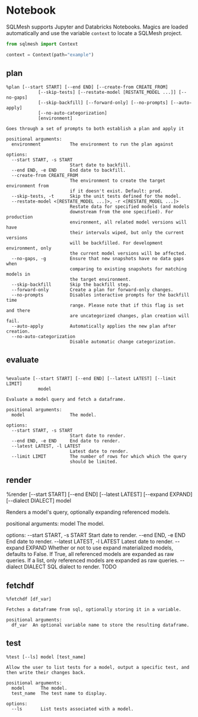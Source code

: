 # Notebook

SQLMesh supports Jupyter and Databricks Notebooks. Magics are loaded automatically and use the variable `context` to locate a SQLMesh project.

```python
from sqlmesh import Context

context = Context(path="example")
```

## plan
```
%plan [--start START] [--end END] [--create-from CREATE_FROM]
            [--skip-tests] [--restate-model [RESTATE_MODEL ...]] [--no-gaps]
            [--skip-backfill] [--forward-only] [--no-prompts] [--auto-apply]
            [--no-auto-categorization]
            [environment]

Goes through a set of prompts to both establish a plan and apply it

positional arguments:
  environment           The environment to run the plan against

options:
  --start START, -s START
                        Start date to backfill.
  --end END, -e END     End date to backfill.
  --create-from CREATE_FROM
                        The environment to create the target environment from
                        if it doesn't exist. Default: prod.
  --skip-tests, -t      Skip the unit tests defined for the model.
  --restate-model <[RESTATE_MODEL ...]>, -r <[RESTATE_MODEL ...]>
                        Restate data for specified models (and models
                        downstream from the one specified). For production
                        environment, all related model versions will have
                        their intervals wiped, but only the current versions
                        will be backfilled. For development environment, only
                        the current model versions will be affected.
  --no-gaps, -g         Ensure that new snapshots have no data gaps when
                        comparing to existing snapshots for matching models in
                        the target environment.
  --skip-backfill       Skip the backfill step.
  --forward-only        Create a plan for forward-only changes.
  --no-prompts          Disables interactive prompts for the backfill time
                        range. Please note that if this flag is set and there
                        are uncategorized changes, plan creation will fail.
  --auto-apply          Automatically applies the new plan after creation.
  --no-auto-categorization
                        Disable automatic change categorization.
```

## evaluate
```

%evaluate [--start START] [--end END] [--latest LATEST] [--limit LIMIT]
            model

Evaluate a model query and fetch a dataframe.

positional arguments:
  model                 The model.

options:
  --start START, -s START
                        Start date to render.
  --end END, -e END     End date to render.
  --latest LATEST, -l LATEST
                        Latest date to render.
  --limit LIMIT         The number of rows for which which the query
                        should be limited.
```

## render
%render [--start START] [--end END] [--latest LATEST] [--expand EXPAND]
              [--dialect DIALECT]
              model

Renders a model's query, optionally expanding referenced models.

positional arguments:
  model                 The model.

options:
  --start START, -s START
                        Start date to render.
  --end END, -e END     End date to render.
  --latest LATEST, -l LATEST
                        Latest date to render.
  --expand EXPAND       Whether or not to use expand materialized models,
                        defaults to False. If True, all referenced models are
                        expanded as raw queries. If a list, only referenced
                        models are expanded as raw queries.
  --dialect DIALECT     SQL dialect to render.
TODO

## fetchdf
```
%fetchdf [df_var]

Fetches a dataframe from sql, optionally storing it in a variable.

positional arguments:
  df_var  An optional variable name to store the resulting dataframe.
```

## test
```
%test [--ls] model [test_name]

Allow the user to list tests for a model, output a specific test, and
then write their changes back.

positional arguments:
  model      The model.
  test_name  The test name to display.

options:
  --ls       List tests associated with a model.
```
